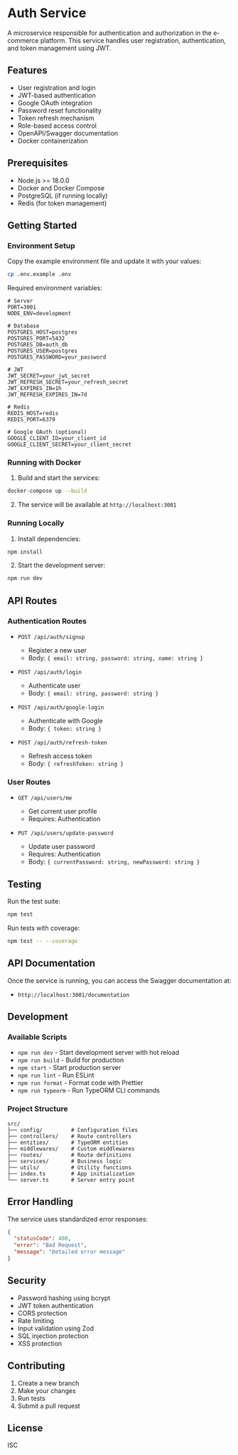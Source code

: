 # Auth Service

A microservice responsible for authentication and authorization in the e-commerce platform. This service handles user registration, authentication, and token management using JWT.

## Features

- User registration and login
- JWT-based authentication
- Google OAuth integration
- Password reset functionality
- Token refresh mechanism
- Role-based access control
- OpenAPI/Swagger documentation
- Docker containerization

## Prerequisites

- Node.js >= 18.0.0
- Docker and Docker Compose
- PostgreSQL (if running locally)
- Redis (for token management)

## Getting Started

### Environment Setup

Copy the example environment file and update it with your values:

```bash
cp .env.example .env
```

Required environment variables:

```env
# Server
PORT=3001
NODE_ENV=development

# Database
POSTGRES_HOST=postgres
POSTGRES_PORT=5432
POSTGRES_DB=auth_db
POSTGRES_USER=postgres
POSTGRES_PASSWORD=your_password

# JWT
JWT_SECRET=your_jwt_secret
JWT_REFRESH_SECRET=your_refresh_secret
JWT_EXPIRES_IN=1h
JWT_REFRESH_EXPIRES_IN=7d

# Redis
REDIS_HOST=redis
REDIS_PORT=6379

# Google OAuth (optional)
GOOGLE_CLIENT_ID=your_client_id
GOOGLE_CLIENT_SECRET=your_client_secret
```

### Running with Docker

1. Build and start the services:
```bash
docker-compose up --build
```

2. The service will be available at `http://localhost:3001`

### Running Locally

1. Install dependencies:
```bash
npm install
```

2. Start the development server:
```bash
npm run dev
```

## API Routes

### Authentication Routes

- `POST /api/auth/signup`
  - Register a new user
  - Body: `{ email: string, password: string, name: string }`

- `POST /api/auth/login`
  - Authenticate user
  - Body: `{ email: string, password: string }`

- `POST /api/auth/google-login`
  - Authenticate with Google
  - Body: `{ token: string }`

- `POST /api/auth/refresh-token`
  - Refresh access token
  - Body: `{ refreshToken: string }`

### User Routes

- `GET /api/users/me`
  - Get current user profile
  - Requires: Authentication

- `PUT /api/users/update-password`
  - Update user password
  - Requires: Authentication
  - Body: `{ currentPassword: string, newPassword: string }`

## Testing

Run the test suite:

```bash
npm test
```

Run tests with coverage:

```bash
npm test -- --coverage
```

## API Documentation

Once the service is running, you can access the Swagger documentation at:
- `http://localhost:3001/documentation`

## Development

### Available Scripts

- `npm run dev` - Start development server with hot reload
- `npm run build` - Build for production
- `npm start` - Start production server
- `npm run lint` - Run ESLint
- `npm run format` - Format code with Prettier
- `npm run typeorm` - Run TypeORM CLI commands

### Project Structure

```
src/
├── config/         # Configuration files
├── controllers/    # Route controllers
├── entities/       # TypeORM entities
├── middlewares/    # Custom middlewares
├── routes/         # Route definitions
├── services/       # Business logic
├── utils/          # Utility functions
├── index.ts        # App initialization
└── server.ts       # Server entry point
```

## Error Handling

The service uses standardized error responses:

```json
{
  "statusCode": 400,
  "error": "Bad Request",
  "message": "Detailed error message"
}
```

## Security

- Password hashing using bcrypt
- JWT token authentication
- CORS protection
- Rate limiting
- Input validation using Zod
- SQL injection protection
- XSS protection

## Contributing

1. Create a new branch
2. Make your changes
3. Run tests
4. Submit a pull request

## License

ISC 